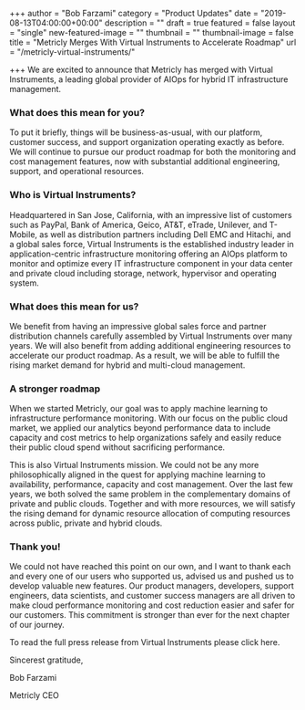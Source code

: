+++
author = "Bob Farzami"
category = "Product Updates"
date = "2019-08-13T04:00:00+00:00"
description = ""
draft = true
featured = false
layout = "single"
new-featured-image = ""
thumbnail = ""
thumbnail-image = false
title = "Metricly Merges With Virtual Instruments to Accelerate Roadmap"
url = "/metricly-virtual-instruments/"

+++
We are excited to announce that Metricly has merged with Virtual Instruments, a leading global provider of AIOps for hybrid IT infrastructure management.

### What does this mean for you?

To put it briefly, things will be business-as-usual, with our platform, customer success, and support organization operating exactly as before. We will continue to pursue our product roadmap for both the monitoring and cost management features, now with substantial additional engineering, support, and operational resources.

### Who is Virtual Instruments?

Headquartered in San Jose, California, with an impressive list of customers such as PayPal, Bank of America, Geico, AT&T, eTrade, Unilever, and T-Mobile, as well as distribution partners including Dell EMC and Hitachi, and a global sales force, Virtual Instruments is the established industry leader in application-centric infrastructure monitoring offering an AIOps platform to monitor and optimize every IT infrastructure component in your data center and private cloud including storage, network, hypervisor and operating system.

### What does this mean for us?

We benefit from having an impressive global sales force and partner distribution channels carefully assembled by Virtual Instruments over many years. We will also benefit from adding additional engineering resources to accelerate our product roadmap. As a result, we will be able to fulfill the rising market demand for hybrid and multi-cloud management.

### A stronger roadmap

When we started Metricly, our goal was to apply machine learning to infrastructure performance monitoring. With our focus on the public cloud market, we applied our analytics beyond performance data to include capacity and cost metrics to help organizations safely and easily reduce their public cloud spend without sacrificing performance.

This is also Virtual Instruments mission. We could not be any more philosophically aligned in the quest for applying machine learning to availability, performance, capacity and cost management. Over the last few years, we both solved the same problem in the complementary domains of private and public clouds. Together and with more resources, we will satisfy the rising demand for dynamic resource allocation of computing resources across public, private and hybrid clouds.

### Thank you!

We could not have reached this point on our own, and I want to thank each and every one of our users who supported us, advised us and pushed us to develop valuable new features. Our product managers, developers, support engineers, data scientists, and customer success managers are all driven to make cloud performance monitoring and cost reduction easier and safer for our customers. This commitment is stronger than ever for the next chapter of our journey.

To read the full press release from Virtual Instruments please click here.

Sincerest gratitude,

Bob Farzami

Metricly CEO